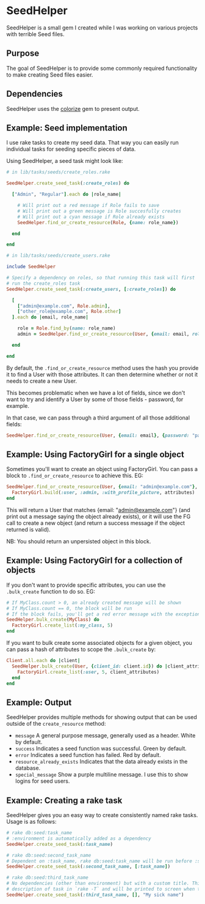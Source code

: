# SeedHelper

SeedHelper is a small gem I created while I was working on various projects with terrible Seed files.

## Purpose

The goal of SeedHelper is to provide some commonly required functionality to make creating Seed files easier.

## Dependencies

SeedHelper uses the [colorize](https://github.com/fazibear/colorize) gem to present output.

## Example: Seed implementation

I use rake tasks to create my seed data. That way you can easily run individual tasks for seeding specific pieces of data.

Using SeedHelper, a seed task might look like:

```ruby
# in lib/tasks/seeds/create_roles.rake

SeedHelper.create_seed_task(:create_roles) do

  ["Admin", "Regular"].each do |role_name|

    # Will print out a red message if Role fails to save
    # Will print out a green message is Role succesfully creates
    # Will print out a cyan message if Role already exists
    SeedHelper.find_or_create_resource(Role, {name: role_name})

  end

end

# in lib/tasks/seeds/create_users.rake

include SeedHelper

# Specify a dependency on roles, so that running this task will first
# run the create_roles task
SeedHelper.create_seed_task(:create_users, [:create_roles]) do

  [
    ["admin@example.com", Role.admin],
    ["other_role@example.com", Role.other]
  ].each do |email, role_name|

    role = Role.find_by(name: role_name)
    admin = SeedHelper.find_or_create_resource(User, {email: email, role: role_name})

  end

end
```

By default, the `.find_or_create_resource` method uses the hash you provide it to find a User with those attributes. It can then determine whether or not it needs to create a new User.

This becomes problematic when we have a lot of fields, since we don't want to try and identify a User by some of those fields - password, for example.

In that case, we can pass through a third argument of all those additional fields:

```ruby
SeedHelper.find_or_create_resource(User, {email: email}, {password: "password", role: role_name})
```

## Example: Using FactoryGirl for a single object

Sometimes you'll want to create an object using FactoryGirl. You can pass a block to `.find_or_create_resource` to achieve this. EG:

```ruby
SeedHelper.find_or_create_resource(User, {email: "admin@example.com"}, {password: "Alligator8"}) do |attributes|
  FactoryGirl.build(:user, :admin, :with_profile_picture, attributes)
end
```

This will return a User that matches {email: "admin@example.com"} (and print out a message saying the object already exists), or it will use the FG call to create a new object (and return a success message if the object returned is valid).

NB: You should return an unpersisted object in this block.

## Example: Using FactoryGirl for a collection of objects

If you don't want to provide specific attributes, you can use the `.bulk_create` function to do so. EG:

```ruby
# If MyClass.count > 0, an already created message will be shown
# If MyClass.count == 0, the block will be run
# If the block fails, you'll get a red error message with the exception printed out.
SeedHelper.bulk_create(MyClass) do
  FactoryGirl.create_list(:my_class, 5)
end
```

If you want to bulk create some associated objects for a given object, you can pass a hash of attributes to scope the `.bulk_create` by:

```ruby
Client.all.each do |client|
  SeedHelper.bulk_create(User, {client_id: client.id}) do |client_attributes|
    FactoryGirl.create_list(:user, 5, client_attributes)
  end
end
```

## Example: Output

SeedHelper provides multiple methods for showing output that can be used outside of the `create_resource` method:

- `message` A general purpose message, generally used as a header. White by default.
- `success` Indicates a seed function was successful. Green by default.
- `error` Indicates a seed function has failed. Red by default.
- `resource_already_exists` Indicates that the data already exists in the database.
- `special_message` Show a purple multiline message. I use this to show logins for seed users.

## Example: Creating a rake task

SeedHelper gives you an easy way to create consistently named rake tasks. Usage is as follows:

```ruby
# rake db:seed:task_name
# :environment is automatically added as a dependency
SeedHelper.create_seed_task(:task_name)

# rake db:seed:second_task_name
# Dependent on :task_name, rake db:seed:task_name will be run before :second_task_name
SeedHelper.create_seed_task(:second_task_name, [:task_name])

# rake db:seed:third_task_name
# No dependencies (other than environment) but with a custom title. This will show up as
# description of task in `rake -T` and will be printed to screen when task runs
SeedHelper.create_seed_task(:third_task_name, [], "My sick name")
```
